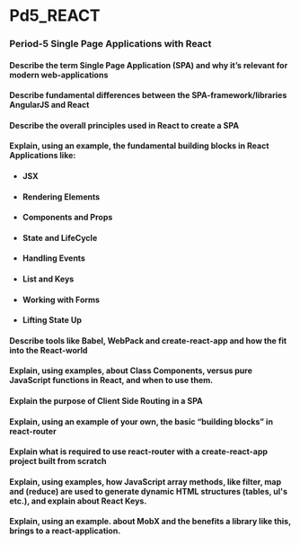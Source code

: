 # Pd5_REACT

### Period-5 Single Page Applications with React

#### Describe the term Single Page Application (SPA) and why it’s relevant for modern web-applications

#### Describe fundamental differences between the SPA-framework/libraries AngularJS and React

#### Describe the overall principles used in React to create a SPA

#### Explain, using an example, the fundamental building blocks in React Applications like:
* #### JSX

* #### Rendering Elements

* #### Components and Props

* #### State and LifeCycle

* #### Handling Events

* #### List and Keys

* #### Working with Forms

* #### Lifting State Up


#### Describe tools like Babel, WebPack and create-react-app and how the fit into the React-world


#### Explain, using examples, about Class Components, versus pure JavaScript functions in React, and when to use them.


#### Explain the purpose of Client Side Routing in a SPA

#### Explain, using an example of your own, the basic “building blocks” in react-router

#### Explain what is required to use react-router with a create-react-app project built from scratch


#### Explain, using examples, how JavaScript array methods, like filter, map and (reduce) are used to generate dynamic HTML structures (tables, ul's etc.), and explain about React Keys.


#### Explain, using an example. about MobX and the benefits a library like this, brings to a react-application.
